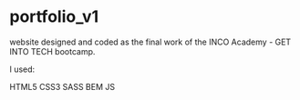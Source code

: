 # portfolio_v1



website designed and coded as the final work of the INCO Academy - GET INTO TECH bootcamp.

I used:

HTML5
CSS3
SASS
BEM
JS
